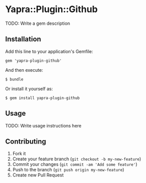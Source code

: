 # Yapra::Plugin::Github

TODO: Write a gem description

## Installation

Add this line to your application's Gemfile:

    gem 'yapra-plugin-github'

And then execute:

    $ bundle

Or install it yourself as:

    $ gem install yapra-plugin-github

## Usage

TODO: Write usage instructions here

## Contributing

1. Fork it
2. Create your feature branch (`git checkout -b my-new-feature`)
3. Commit your changes (`git commit -am 'Add some feature'`)
4. Push to the branch (`git push origin my-new-feature`)
5. Create new Pull Request
